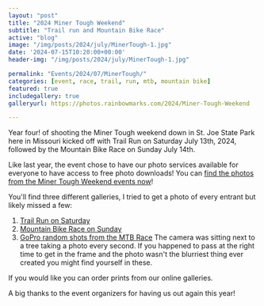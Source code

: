 ```yaml
---
layout: "post"
title: "2024 Miner Tough Weekend"
subtitle: "Trail run and Mountain Bike Race"
active: "blog"
image: "/img/posts/2024/july/MinerTough-1.jpg"
date: '2024-07-15T10:20:00+00:00'
header-img: "/img/posts/2024/july/MinerTough-1.jpg"

permalink: "Events/2024/07/MinerTough/"
categories: [event, race, trail, run, mtb, mountain bike]
featured: true
includegallery: true
galleryurl: https://photos.rainbowmarks.com/2024/Miner-Tough-Weekend

---
```

Year four! of shooting the Miner Tough weekend down in St. Joe State Park here in Missouri kicked off with Trail Run on Saturday July 13th, 2024, followed by the Mountain Bike Race on Sunday July 14th.

Like last year, the event chose to have our photo services available for everyone to have access to free photo downloads! You can [find the photos from the Miner Tough Weekend events now](https://photos.rainbowmarks.com/2024/Miner-Tough-Weekend)!

You'll find three different galleries, I tried to get a photo of every entrant but likely missed a few:

1. [Trail Run on Saturday](https://photos.rainbowmarks.com/2024/Miner-Tough-Weekend/Saturday-Trail-Run)
2. [Mountain Bike Race on Sunday](https://photos.rainbowmarks.com/2024/Miner-Tough-Weekend/Sunday-Mountain-Bike-Race)
3. [GoPro random shots from the MTB Race](https://photos.rainbowmarks.com/2024/Miner-Tough-Weekend/Sunday-MTB-GoPro-Randomness) The camera was sitting next to a tree taking a photo every second. If you happened to pass at the right time to get in the frame and the photo wasn't the blurriest thing ever created you might find yourself in these.

If you would like you can order prints from our online galleries.

A big thanks to the event organizers for having us out again this year!


